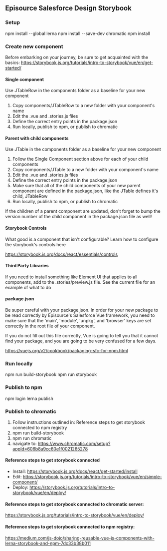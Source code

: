## Episource Salesforce Design Storybook
### Setup
npm install --global lerna
npm install --save-dev chromatic
npm install

### Create new component
Before embarking on your journey, be sure to get acquainted with the basics:
https://storybook.js.org/tutorials/intro-to-storybook/vue/en/get-started/

#### Single component
Use JTableRow in the components folder as a baseline for your new component
1) Copy components/JTableRow to a new folder with your component's name
2) Edit the .vue and .stories.js files
3) Define the correct entry points in the package.json
4) Run locally, publish to npm, or publish to chromatic

#### Parent with child components
Use JTable in the components folder as a baseline for your new component
1) Follow the Single Component section above for each of your child components
2) Copy components/JTable to a new folder with your component's name
3) Edit the .vue and .stories.js files
4) Define the correct entry points in the package.json
5) Make sure that all of the child components of your new parent component are defined in the package.json, like the JTable defines it's child, JTableRow
6) Run locally, publish to npm, or publish to chromatic

If the children of a parent component are updated, don't forget to bump the version number of the child component in the package.json file as well!

#### Storybook Controls
What good is a component that isn't configurable? Learn how to configure the storybook's controls here

https://storybook.js.org/docs/react/essentials/controls

#### Third Party Libraries
If you need to install something like Element UI that applies to all components, add to the .stories/preview.js file. See the current file for an example of what to do

#### package.json
Be super careful with your package.json. In order for your new package to be read correctly by Episource's Salesforce Vue framework, you need to make sure that the 'main', 'module', 'unpkg', and 'browser' keys are set correctly in the root file of your component.

If you do not fill out this file correctly, Vue is going to tell you that it cannot find your package, and you are going to be very confused for a few days.

https://vuejs.org/v2/cookbook/packaging-sfc-for-npm.html

### Run locally
npm run build-storybook
npm run storybook

### Publish to npm
npm login
lerna publish

### Publish to chromatic
1) Follow instructions outlined in: Reference steps to get storybook connected to npm registry
2) npm run build-storybook
3) npm run chromatic
4) navigate to: https://www.chromatic.com/setup?appId=606b8a9cc60e1f0021265278

#### Reference steps to get storybook connected
* Install: https://storybook.js.org/docs/react/get-started/install
* Edit: https://storybook.js.org/tutorials/intro-to-storybook/vue/en/simple-component/
* Deploy: https://storybook.js.org/tutorials/intro-to-storybook/vue/en/deploy/

#### Reference steps to get storybook connected to chromatic server:
https://storybook.js.org/tutorials/intro-to-storybook/vue/en/deploy/

#### Reference steps to get storybook connected to npm registry:
https://medium.com/js-dojo/sharing-reusable-vue-js-components-with-lerna-storybook-and-npm-7dc33b38b011